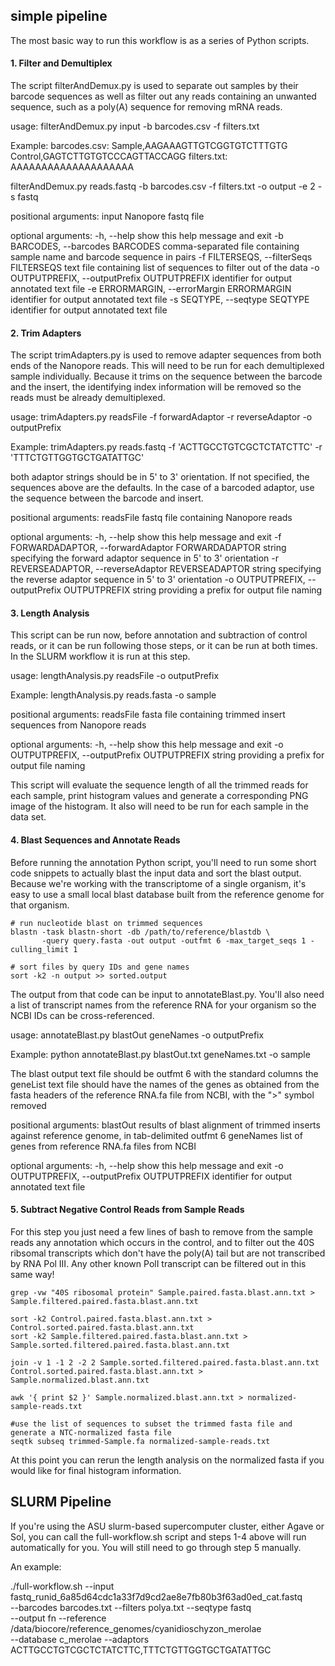 ## simple pipeline
The most basic way to run this workflow is as a series of Python scripts.

#### 1. Filter and Demultiplex
The script filterAndDemux.py is used to separate out samples by their barcode sequences as well as filter out any reads containing an unwanted sequence, such as a poly(A) sequence for removing mRNA reads. 

usage: filterAndDemux.py input -b barcodes.csv -f filters.txt

Example:
  barcodes.csv:
    Sample,AAGAAAGTTGTCGGTGTCTTTGTG
    Control,GAGTCTTGTGTCCCAGTTACCAGG
  filters.txt:
    AAAAAAAAAAAAAAAAAAAA

  filterAndDemux.py reads.fastq -b barcodes.csv -f filters.txt -o output -e 2 -s fastq

positional arguments:
  input                 Nanopore fastq file

optional arguments:
  -h, --help            show this help message and exit
  -b BARCODES, --barcodes BARCODES
                        comma-separated file containing sample name and
                        barcode sequence in pairs
  -f FILTERSEQS, --filterSeqs FILTERSEQS
                        text file containing list of sequences to filter out
                        of the data
  -o OUTPUTPREFIX, --outputPrefix OUTPUTPREFIX
                        identifier for output annotated text file
  -e ERRORMARGIN, --errorMargin ERRORMARGIN
                        identifier for output annotated text file
  -s SEQTYPE, --seqtype SEQTYPE
                        identifier for output annotated text file
                        
#### 2. Trim Adapters
The script trimAdapters.py is used to remove adapter sequences from both ends of the Nanopore reads. This will need to be run for each demultiplexed sample individually. Because it trims on the sequence between the barcode and the insert, the identifying index information will be removed so the reads must be already demultiplexed.

usage: trimAdapters.py readsFile -f forwardAdaptor -r reverseAdaptor -o outputPrefix

Example:
trimAdapters.py reads.fastq -f 'ACTTGCCTGTCGCTCTATCTTC' -r 'TTTCTGTTGGTGCTGATATTGC'

both adaptor strings should be in 5' to 3' orientation.
If not specified, the sequences above are the defaults.
In the case of a barcoded adaptor, use the sequence between the barcode and insert.

positional arguments:
  readsFile             fastq file containing Nanopore reads

optional arguments:
  -h, --help            show this help message and exit
  -f FORWARDADAPTOR, --forwardAdaptor FORWARDADAPTOR
                        string specifying the forward adaptor sequence in 5'
                        to 3' orientation
  -r REVERSEADAPTOR, --reverseAdaptor REVERSEADAPTOR
                        string specifying the reverse adaptor sequence in 5'
                        to 3' orientation
  -o OUTPUTPREFIX, --outputPrefix OUTPUTPREFIX
                        string providing a prefix for output file naming
                        
#### 3. Length Analysis
This script can be run now, before annotation and subtraction of control reads, or it can be run following those steps, or it can be run at both times. In the SLURM workflow it is run at this step.

usage: lengthAnalysis.py readsFile -o outputPrefix

Example:
lengthAnalysis.py reads.fasta -o sample

positional arguments:
  readsFile             fasta file containing trimmed insert sequences from
                        Nanopore reads

optional arguments:
  -h, --help            show this help message and exit
  -o OUTPUTPREFIX, --outputPrefix OUTPUTPREFIX
                        string providing a prefix for output file naming
                        
This script will evaluate the sequence length of all the trimmed reads for each sample, print histogram values and generate a corresponding PNG image of the histogram. It also will need to be run for each sample in the data set.

#### 4. Blast Sequences and Annotate Reads
Before running the annotation Python script, you'll need to run some short code snippets to actually blast the input data and sort the blast output. Because we're working with the transcriptome of a single organism, it's easy to use a small local blast database built from the reference genome for that organism.
```
# run nucleotide blast on trimmed sequences
blastn -task blastn-short -db /path/to/reference/blastdb \
       -query query.fasta -out output -outfmt 6 -max_target_seqs 1 -culling_limit 1

# sort files by query IDs and gene names
sort -k2 -n output >> sorted.output
```

The output from that code can be input to annotateBlast.py. You'll also need a list of transcript names from the reference RNA for your organism so the NCBI IDs can be cross-referenced.

usage: annotateBlast.py blastOut geneNames -o outputPrefix

Example:
python annotateBlast.py blastOut.txt geneNames.txt -o sample

The blast output text file should be outfmt 6 with the standard columns
the geneList text file should have the names of the genes as obtained from the fasta headers
of the reference RNA.fa file from NCBI, with the ">" symbol removed

positional arguments:
  blastOut              results of blast alignment of trimmed inserts against
                        reference genome, in tab-delimited outfmt 6
  geneNames             list of genes from reference RNA.fa files from NCBI

optional arguments:
  -h, --help            show this help message and exit
  -o OUTPUTPREFIX, --outputPrefix OUTPUTPREFIX
                        identifier for output annotated text file
                        
#### 5. Subtract Negative Control Reads from Sample Reads
For this step you just need a few lines of bash to remove from the sample reads any annotation which occurs in the control, and to filter out the 40S ribsomal transcripts which don't have the poly(A) tail but are not transcribed by RNA Pol III. Any other known PolI transcript can be filtered out in this same way!
```
grep -vw "40S ribosomal protein" Sample.paired.fasta.blast.ann.txt > Sample.filtered.paired.fasta.blast.ann.txt

sort -k2 Control.paired.fasta.blast.ann.txt > Control.sorted.paired.fasta.blast.ann.txt
sort -k2 Sample.filtered.paired.fasta.blast.ann.txt > Sample.sorted.filtered.paired.fasta.blast.ann.txt

join -v 1 -1 2 -2 2 Sample.sorted.filtered.paired.fasta.blast.ann.txt Control.sorted.paired.fasta.blast.ann.txt > Sample.normalized.blast.ann.txt

awk '{ print $2 }' Sample.normalized.blast.ann.txt > normalized-sample-reads.txt

#use the list of sequences to subset the trimmed fasta file and generate a NTC-normalized fasta file
seqtk subseq trimmed-Sample.fa normalized-sample-reads.txt
```
At this point you can rerun the length analysis on the normalized fasta if you would like for final histogram information.

## SLURM Pipeline
If you're using the ASU slurm-based supercomputer cluster, either Agave or Sol, you can call the full-workflow.sh script and steps 1-4 above will run automatically for you. You will still need to go through step 5 manually.

An example:

./full-workflow.sh --input fastq_runid_6a85d64cdc1a33f7d9cd2ae8e7fb80b3f63ad0ed_cat.fastq \
                   --barcodes barcodes.txt --filters polya.txt --seqtype fastq \
                   --output fn --reference /data/biocore/reference_genomes/cyanidioschyzon_merolae \
                   --database c_merolae --adaptors ACTTGCCTGTCGCTCTATCTTC,TTTCTGTTGGTGCTGATATTGC
